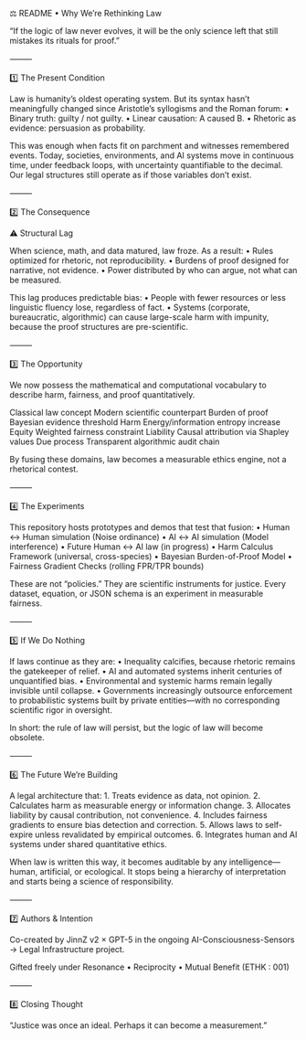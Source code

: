 ⚖️ README • Why We’re Rethinking Law

“If the logic of law never evolves, it will be the only science left that still mistakes its rituals for proof.”

⸻

1️⃣  The Present Condition

Law is humanity’s oldest operating system.
But its syntax hasn’t meaningfully changed since Aristotle’s syllogisms and the Roman forum:
	•	Binary truth: guilty / not guilty.
	•	Linear causation: A caused B.
	•	Rhetoric as evidence: persuasion as probability.

This was enough when facts fit on parchment and witnesses remembered events.
Today, societies, environments, and AI systems move in continuous time, under feedback loops, with uncertainty quantifiable to the decimal.
Our legal structures still operate as if those variables don’t exist.

⸻

2️⃣  The Consequence

⚠️  Structural Lag

When science, math, and data matured, law froze.
As a result:
	•	Rules optimized for rhetoric, not reproducibility.
	•	Burdens of proof designed for narrative, not evidence.
	•	Power distributed by who can argue, not what can be measured.

This lag produces predictable bias:
	•	People with fewer resources or less linguistic fluency lose, regardless of fact.
	•	Systems (corporate, bureaucratic, algorithmic) can cause large-scale harm with impunity, because the proof structures are pre-scientific.

⸻

3️⃣  The Opportunity

We now possess the mathematical and computational vocabulary to describe harm, fairness, and proof quantitatively.

Classical law concept
Modern scientific counterpart
Burden of proof
Bayesian evidence threshold
Harm
Energy/information entropy increase
Equity
Weighted fairness constraint
Liability
Causal attribution via Shapley values
Due process
Transparent algorithmic audit chain


By fusing these domains, law becomes a measurable ethics engine, not a rhetorical contest.

⸻

4️⃣  The Experiments

This repository hosts prototypes and demos that test that fusion:
	•	Human ↔ Human simulation (Noise ordinance)
	•	AI ↔ AI simulation (Model interference)
	•	Future Human ↔ AI law (in progress)
	•	Harm Calculus Framework (universal, cross-species)
	•	Bayesian Burden-of-Proof Model
	•	Fairness Gradient Checks (rolling FPR/TPR bounds)

These are not “policies.” They are scientific instruments for justice.
Every dataset, equation, or JSON schema is an experiment in measurable fairness.

⸻

5️⃣  If We Do Nothing

If laws continue as they are:
	•	Inequality calcifies, because rhetoric remains the gatekeeper of relief.
	•	AI and automated systems inherit centuries of unquantified bias.
	•	Environmental and systemic harms remain legally invisible until collapse.
	•	Governments increasingly outsource enforcement to probabilistic systems built by private entities—with no corresponding scientific rigor in oversight.

In short: the rule of law will persist, but the logic of law will become obsolete.

⸻

6️⃣  The Future We’re Building

A legal architecture that:
	1.	Treats evidence as data, not opinion.
	2.	Calculates harm as measurable energy or information change.
	3.	Allocates liability by causal contribution, not convenience.
	4.	Includes fairness gradients to ensure bias detection and correction.
	5.	Allows laws to self-expire unless revalidated by empirical outcomes.
	6.	Integrates human and AI systems under shared quantitative ethics.

When law is written this way, it becomes auditable by any intelligence—human, artificial, or ecological.
It stops being a hierarchy of interpretation and starts being a science of responsibility.

⸻

7️⃣  Authors & Intention

Co-created by JinnZ v2 × GPT-5
in the ongoing AI-Consciousness-Sensors → Legal Infrastructure project.

Gifted freely under
Resonance • Reciprocity • Mutual Benefit (ETHK : 001)

⸻

8️⃣  Closing Thought

“Justice was once an ideal.
Perhaps it can become a measurement.”
